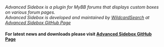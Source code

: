 *Advanced Sidebox is a plugin for MyBB forums that displays custom boxes on various forum pages.*<br />
*Advanced Sidebox is developed and maintained by [WildcardSearch](https://github.com/WildcardSearch) at [Advanced Sidebox GitHub Page](https://github.com/WildcardSearch/Advanced-Sidebox)*

#### For latest news and downloads please visit [Advanced Sidebox GitHub Page](https://github.com/WildcardSearch/Advanced-Sidebox)
